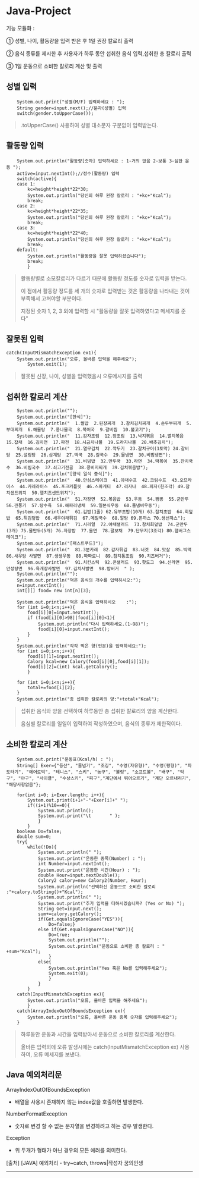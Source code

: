 # Java-Project
기능 모듈화 :

① 성별, 나이, 활동량을 입력 받은 후 1일 권장 칼로리 출력

② 음식 종류를 제시한 후 사용자가 하루 동안 섭취한 음식 입력,섭취한 총 칼로리 출력                                                               

③ 1일 운동으로 소비한 칼로리 계산 및 출력




성별 입력
---
        System.out.print("성별(M/F) 입력하세요 : ");
		String gender=input.next();//문자(성별) 입력
        switch(gender.toUpperCase());
>.toUpperCase() 사용하여 성별 대소문자 구분없이 입력받는다.    

활동량 입력
---
		System.out.println("활동량[숫자] 입력하세요 : 1-거의 없음 2-보통 3-심한 운동 ");
		active=input.nextInt();//정수(활동량) 입력
		switch(active){
		case 1:
			kc=height*height*22*30;
			System.out.println("당신의 하루 권장 칼로리 : "+kc+"Kcal");
			break;
		case 2:
			kc=height*height*22*35;
			System.out.println("당신의 하루 권장 칼로리 : "+kc+"Kcal");
			break;
		case 3:
			kc=height*height*22*40;
			System.out.println("당신의 하루 권장 칼로리 : "+kc+"Kcal");
			break;
		default:
			System.out.println("활동량을 잘못 입력하셨습니다");
			break;
			}
>활동량별로 소모칼로리가 다르기 때문에 활동량 정도를 숫자로 입력을 받는다.
>
>이 점에서 활동량 정도를 세 개의 숫자로 입력받는 것은 활동량을 나타내는 것이 부족해서 고쳐야할 부분이다.
>
>지정된 숫자 1, 2, 3 외에 입력할 시 "활동량을 잘못 입력하였다고 메세지를 준다"

잘못된 입력
---
	catch(InputMismatchException ex1){
		System.out.println("오류, 올바른 입력을 해주세요");
			System.exit(1);
>잘못된 신장, 나이, 성별을 입력했을시 오류메시지를 출력

섭취한 칼로리 계산
---
		System.out.println("");
		System.out.println("[한식]");
		System.out.println("  1.쌀밥  2.된장찌개  3.참치김치찌개  4.순두부찌개  5.부대찌개  6.해물탕  7.콩나물국  8.북어국  9.갈비찜  10.불고기");
		System.out.println("  11.감자조림  12.장조림  13.낙지볶음  14.멸치볶음  15.잡채  16.김치전  17.파전  18.시금치나물  19.도라지나물  20.배추김치");
		System.out.println("  21.열무김치  22.깍두기  23.갈치구이(1토막) 24.갈비탕  25.설렁탕  26.삼계탕  27.떡국  28.칼국수  29.물냉면  30.비빔냉면");
		System.out.println("  31.비빔밥  32.만두국  33.라면  34.떡볶이  35.잔치국수  36.비빔국수  37.쇠고기전골  38.콩비지찌개  39.김치볶음밥");
		System.out.println("[양식 일식 중식]");
		System.out.println("  40.안심스테이크  41.야채수프  42.크림수프  43.오므라이스  44.카레라이스  45.포크커플릿  46.스파게티  47.리자나  48.피자(한조각) 49.참치샌드위치  50.햄치즈샌드위치");
		System.out.println("  51.자장면  52.볶음밥  53.우동  54.짬뽕  55.군만두  56.깐풍기  57.탕수육  58.해파리냉채  59.일본식우동  60.돌냄비우동");
		System.out.println("  61.김밥(1줄) 62.유부초밥(10개) 63.참치초밥  64.회덮밥  65.튀김덮밥  66.새우야채튀김  67.메밀국수  68.알탕 69.돈까스 70.생선까스");
		System.out.println("  71.시리얼  72.야채샐러드  73.참치회덮밥  74.군만두(3개) 75.물만두(5개) 76.자장밥  77.울면  78.팔보채  79.단무지(3조각) 80.햄버그스테이크");
		System.out.println("[패스트푸드]");
		System.out.println("  81.3분카레  82.감자튀김  83.너겟  84.맛살  85.빅맥  86.새우탕 사발면  87.생생우동  88.짜짜로니  89.참치통조림  90.치즈버거");
		System.out.println("  91.치킨스틱  92.콘샐러드  93.핫도그  94.신라면  95.안성탕면  96.육개장사발면  97.김치사발면  98.밥버거  " );
		System.out.println("");
		System.out.println("먹은 음식의 개수를 입력하시오:");
		n=input.nextInt();
		int[][] food= new int[n][3];

		System.out.println("먹은 음식을 입력하시오	:");
		for (int i=0;i<n;i++){
			food[i][0]=input.nextInt();
			if (food[i][0]>98||food[i][0]<1){
				System.out.println("다시 입력하세요.(1~98)");
				food[i][0]=input.nextInt();
			}
		}
		System.out.println("각각 먹은 양(인분)을 입력하세요:");
		for (int i=0;i<n;i++){
			food[i][1]=input.nextInt();
			Calory kcal=new Calory(food[i][0],food[i][1]);
			food[i][2]=(int) kcal.getCalory();
			}

		for (int i=0;i<n;i++){
			total+=food[i][2];
		}
		System.out.println("총 섭취한 칼로리의 양:"+total+"Kcal");
>섭취한 음식와 양을 선택하여 하루동안 총 섭취한 칼로리의 양을 계산한다.
>
>음심별 칼로리를 일일이 입력하여 작성하였으며, 음식의 종류가 제한적이다.

소비한 칼로리 계산
---

		System.out.print("운동표(Kcal/h) : ");	
		String[] Exer={"등산", "줄넘기", "조깅", "수영(자유형)", "수영(평형)", "파도타기", "에어로빅", "테니스", "스키", "농구", "볼링", "소프트볼", "배구", "탁구", "야구", "사이클", "수상스키", "피구","계단에서 뛰어오르기", "계단 오르내리기", "해당사항없음"};

		for(int i=0; i<Exer.length; i++){
			System.out.print(i+1+"-"+Exer[i]+" ");
			if((i+1)%10==0){
				System.out.println();
				System.out.print("\t       " );
				}
			}
		boolean Do=false;
		double sum=0;
		try{
			while(!Do){
				System.out.println(" ");
				System.out.print("운동한 종목(Number) : ");
				int Number=input.nextInt();
				System.out.print("운동한 시간(Hour) : ");
				double Hour=input.nextDouble();
				Calory2 calory=new Calory2(Number, Hour);
				System.out.println("선택하신 운동으로 소비한 칼로리 :"+calory.toString()+"Kcal");
				System.out.println(" ");
				System.out.print("추가 입력을 더하시겠습니까? (Yes or No) ");
				String Get=input.next();
				sum+=calory.getCalory();
				if(Get.equalsIgnoreCase("YES")){
					Do=false;}
				else if(Get.equalsIgnoreCase("NO")){
					Do=true;
					System.out.println("");
					System.out.println("운동으로 소비한 총 칼로리 : " +sum+"Kcal");
					}
				else{
					System.out.println("Yes 혹은 No를 입력해주세요");
					System.exit(0);
					}
				}
			}
		catch(InputMismatchException ex){
			System.out.println("오류, 올바른 입력을 해주세요");
			}
		catch(ArrayIndexOutOfBoundsException ex){
			System.out.println("오류, 올바른 운동 종목 숫자를 입력해주세요");
		}
>하루동안 운동과 시간을 입력받아서 운동으로 소비한 칼로리를 계산한다.
>
>올바른 입력외에 오류 발생시에는 catch(InputMismatchException ex) 사용하여, 오류 메세지를 보낸다.
>

Java 예외처리문
---
ArrayIndexOutOfBoundsException 

- 배열을 사용시 존재하지 않는 index값을 호출하면 발생한다.

NumberFormatException

- 숫자로 변경 할 수 없는 문자열을 변경하려고 하는 경우 발생한다.

Exception

- 위 두개가 형태가 아닌 경우의 모든 에러를 의미한다.

[출처] [JAVA] 예외처리 - try~catch, throws|작성자 꿈의인생

---
